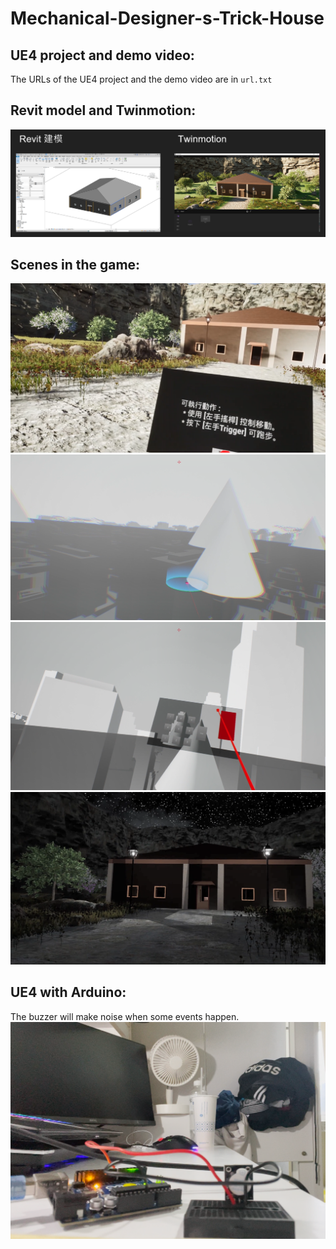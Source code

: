 # Mechanical-Designer-s-Trick-House

## UE4 project and demo video:
The URLs of the UE4 project and the demo video are in `url.txt`

## Revit model and Twinmotion:
![](./house_model.png)

## Scenes in the game:
![](./scene1.png)  
![](./scene2.png)  
![](./scene3.png)  
![](./scene4.png)  

## UE4 with Arduino:
The buzzer will make noise when some events happen.
![](./scene5.png)  

